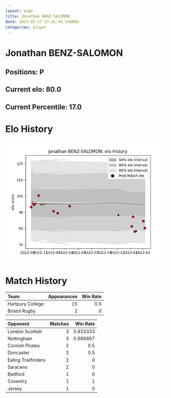```yaml
---  
layout: page  
title: Jonathan BENZ-SALOMON  
date: 2023-03-17 17:41:43.534094  
categories: player  
---
```

# Jonathan BENZ-SALOMON

## Positions: P

## Current elo: 80.0

## Current Percentile: 17.0

# Elo History


![elo history](history_JonathanBENZ-SALOMON.png)
# Match History


| Team             |   Appearances |   Win Rate |
|:-----------------|--------------:|-----------:|
| Hartpury College |            15 |        0.5 |
| Bristol Rugby    |             2 |        0   |

| Opponent            |   Matches |   Win Rate |
|:--------------------|----------:|-----------:|
| London Scottish     |         3 |   0.833333 |
| Nottingham          |         3 |   0.666667 |
| Cornish Pirates     |         2 |   0.5      |
| Doncaster           |         2 |   0.5      |
| Ealing Trailfinders |         2 |   0        |
| Saracens            |         2 |   0        |
| Bedford             |         1 |   0        |
| Coventry            |         1 |   1        |
| Jersey              |         1 |   0        |